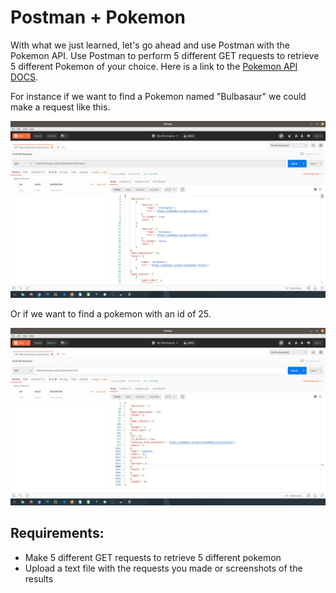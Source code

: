 # Postman + Pokemon


With what we just learned, let's go ahead and use Postman with the Pokemon API. Use Postman to perform 5 different GET requests to retrieve 5 different Pokemon of your choice. Here is a link to the [Pokemon API DOCS](https://pokeapi.co/docs/v2). 

For instance if we want to find a Pokemon named "Bulbasaur" we could make a request like this.

![Postman](img1.png)

Or if we want to find a pokemon with an id of 25.

![Pokemon](img2.png)

## Requirements:

- Make 5 different GET requests to retrieve 5 different pokemon
- Upload a text file with the requests you made or screenshots of the results